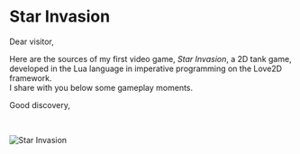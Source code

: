 # Star Invasion

Dear visitor,

Here are the sources of my first video game, *Star Invasion*, a 2D tank game, developed in the Lua language in imperative programming on the Love2D framework.  
I share with you below some gameplay moments.

Good discovery,

<br/>

![Star Invasion](https://img.itch.zone/aW1hZ2UvMTQxODY3MS84MjkyMjE2LmdpZg==/original/KtBh%2FX.gif)
